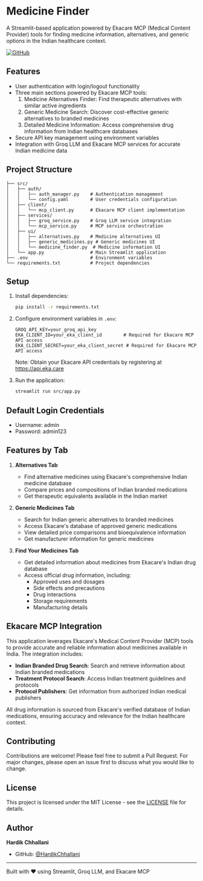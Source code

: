 # Medicine Finder

A Streamlit-based application powered by Ekacare MCP (Medical Content Provider) tools for finding medicine information, alternatives, and generic options in the Indian healthcare context.

[![GitHub](https://img.shields.io/badge/GitHub-HardikChhallani-blue?style=flat&logo=github)](https://github.com/HardikChhallani)


## Features

- User authentication with login/logout functionality
- Three main sections powered by Ekacare MCP tools:
  1. Medicine Alternatives Finder: Find therapeutic alternatives with similar active ingredients
  2. Generic Medicine Search: Discover cost-effective generic alternatives to branded medicines
  3. Detailed Medicine Information: Access comprehensive drug information from Indian healthcare databases
- Secure API key management using environment variables
- Integration with Groq LLM and Ekacare MCP services for accurate Indian medicine data

## Project Structure

```
├── src/
│   ├── auth/
│   │   ├── auth_manager.py    # Authentication management
│   │   └── config.yaml        # User credentials configuration
│   ├── client/
│   │   └── mcp_client.py      # Ekacare MCP client implementation
│   ├── services/
│   │   ├── groq_service.py    # Groq LLM service integration
│   │   └── mcp_service.py     # MCP service orchestration
│   ├── ui/
│   │   ├── alternatives.py    # Medicine alternatives UI
│   │   ├── generic_medicines.py # Generic medicines UI
│   │   └── medicine_finder.py  # Medicine information UI
│   └── app.py                 # Main Streamlit application
├── .env                       # Environment variables
└── requirements.txt           # Project dependencies
```

## Setup

1. Install dependencies:
   ```bash
   pip install -r requirements.txt
   ```

2. Configure environment variables in `.env`:
   ```
   GROQ_API_KEY=your_groq_api_key
   EKA_CLIENT_ID=your_eka_client_id        # Required for Ekacare MCP API access
   EKA_CLIENT_SECRET=your_eka_client_secret # Required for Ekacare MCP API access
   ```

   Note: Obtain your Ekacare API credentials by registering at https://api.eka.care

3. Run the application:
   ```bash
   streamlit run src/app.py
   ```

## Default Login Credentials

- Username: admin
- Password: admin123

## Features by Tab

1. **Alternatives Tab**
   - Find alternative medicines using Ekacare's comprehensive Indian medicine database
   - Compare prices and compositions of Indian branded medications
   - Get therapeutic equivalents available in the Indian market

2. **Generic Medicines Tab**
   - Search for Indian generic alternatives to branded medicines
   - Access Ekacare's database of approved generic medications
   - View detailed price comparisons and bioequivalence information
   - Get manufacturer information for generic medicines

3. **Find Your Medicines Tab**
   - Get detailed information about medicines from Ekacare's Indian drug database
   - Access official drug information, including:
     - Approved uses and dosages
     - Side effects and precautions
     - Drug interactions
     - Storage requirements
     - Manufacturing details

## Ekacare MCP Integration

This application leverages Ekacare's Medical Content Provider (MCP) tools to provide accurate and reliable information about medicines available in India. The integration includes:

- **Indian Branded Drug Search**: Search and retrieve information about Indian branded medications
- **Treatment Protocol Search**: Access Indian treatment guidelines and protocols
- **Protocol Publishers**: Get information from authorized Indian medical publishers

All drug information is sourced from Ekacare's verified database of Indian medications, ensuring accuracy and relevance for the Indian healthcare context.

## Contributing

Contributions are welcome! Please feel free to submit a Pull Request. For major changes, please open an issue first to discuss what you would like to change.

## License

This project is licensed under the MIT License - see the [LICENSE](LICENSE) file for details.

## Author

**Hardik Chhallani**
- GitHub: [@HardikChhallani](https://github.com/HardikChhallani)

---

Built with ❤️ using Streamlit, Groq LLM, and Ekacare MCP
